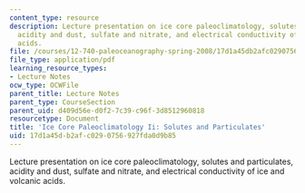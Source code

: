 ```yaml
---
content_type: resource
description: Lecture presentation on ice core paleoclimatology, solutes and particulates,
  acidity and dust, sulfate and nitrate, and electrical conductivity of ice and volcanic
  acids.
file: /courses/12-740-paleoceanography-spring-2008/17d1a45db2afc0290756927fda0d9b85_lec08b_slide.pdf
file_type: application/pdf
learning_resource_types:
- Lecture Notes
ocw_type: OCWFile
parent_title: Lecture Notes
parent_type: CourseSection
parent_uid: d409d56e-d0f2-7c39-c96f-3d8512960818
resourcetype: Document
title: 'Ice Core Paleoclimatology Ii: Solutes and Particulates'
uid: 17d1a45d-b2af-c029-0756-927fda0d9b85
---
```

Lecture presentation on ice core paleoclimatology, solutes and particulates, acidity and dust, sulfate and nitrate, and electrical conductivity of ice and volcanic acids.

